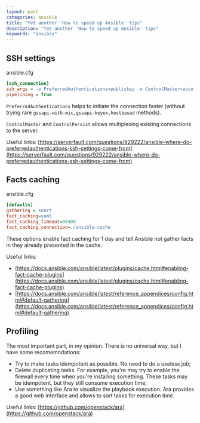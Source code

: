 ```yaml
---
layout: post
categories: ansible
title: "Yet another 'How to speed up Ansible' tips"
description: "Yet another 'How to speed up Ansible' tips"
keywords: "ansible"
---
```

## SSH settings

ansible.cfg

```cfg
[ssh_connection]
ssh_args = -o PreferredAuthentications=publickey -o ControlMaster=auto -o ControlPersist=60s
pipelining = True
```

`PreferredAuthentications` helps to initiate the connection faster (without trying rare `gssapi-with-mic,gssapi-keyex,hostbased` methods).

`ControlMaster` and `ControlPersist` allows multiplexing existing connections to the server.

Useful links: [https://serverfault.com/questions/929222/ansible-where-do-preferredauthentications-ssh-settings-come-from](https://serverfault.com/questions/929222/ansible-where-do-preferredauthentications-ssh-settings-come-from)

## Facts caching

ansible.cfg

```cfg
[defaults]
gathering = smart
fact_caching=yaml
fact_caching_timeout=86400
fact_caching_connection=./ansible-cache
```

These options enable fact caching for 1 day and tell Ansible not gather facts in they already presented in the cache.

Useful links:

* [https://docs.ansible.com/ansible/latest/plugins/cache.html#enabling-fact-cache-plugins](https://docs.ansible.com/ansible/latest/plugins/cache.html#enabling-fact-cache-plugins)
* [https://docs.ansible.com/ansible/latest/reference_appendices/config.html#default-gathering](https://docs.ansible.com/ansible/latest/reference_appendices/config.html#default-gathering)

## Profiling

The most important part, in my opinion. There is no universal way, but I have some recomemndations:

* Try to make tasks idempotent as possible. No need to do a useless job;
* Delete duplicating tasks. For example, you're may try to enable the firewall every time when you're installing something. These tasks may be idempotent, but they still consume execution time;
* Use something like Ara to visualize the playbook execution. Ara provides a good web interface and allows to sort tasks for execution time.

Useful links: [https://github.com/openstack/ara](https://github.com/openstack/ara)